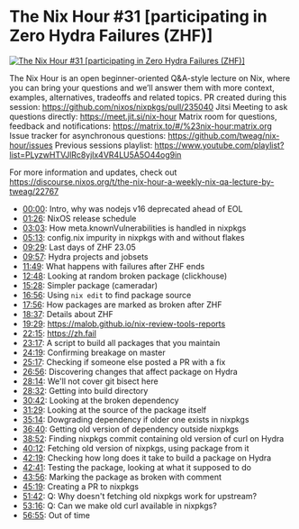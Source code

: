 # The Nix Hour #31 [participating in Zero Hydra Failures (ZHF)]

[![The Nix Hour #31 [participating in Zero Hydra Failures (ZHF)]](https://img.youtube.com/vi/kTzEslx3Kg0/0.jpg)](https://www.youtube.com/watch?v=kTzEslx3Kg0)

The Nix Hour is an open beginner-oriented Q&A-style lecture on Nix, where you can bring your questions and we’ll answer them with more context, examples, alternatives, tradeoffs and related topics.
PR created during this session: https://github.com/nixos/nixpkgs/pull/235040
Jitsi Meeting to ask questions directly: https://meet.jit.si/nix-hour
Matrix room for questions, feedback and notifications: https://matrix.to/#/%23nix-hour:matrix.org
Issue tracker for asynchronous questions: https://github.com/tweag/nix-hour/issues
Previous sessions playlist: https://www.youtube.com/playlist?list=PLyzwHTVJlRc8yjlx4VR4LU5A5O44og9in

For more information and updates, check out https://discourse.nixos.org/t/the-nix-hour-a-weekly-nix-qa-lecture-by-tweag/22767


* [00:00](https://www.youtube.com/watch?v=kTzEslx3Kg0&t=0): Intro, why was nodejs v16 deprecated ahead of EOL
* [01:26](https://www.youtube.com/watch?v=kTzEslx3Kg0&t=86): NixOS release schedule
* [03:03](https://www.youtube.com/watch?v=kTzEslx3Kg0&t=183): How meta.knownVulnerabilities is handled in nixpkgs
* [05:13](https://www.youtube.com/watch?v=kTzEslx3Kg0&t=313): config.nix impurity in nixpkgs with and without flakes
* [09:29](https://www.youtube.com/watch?v=kTzEslx3Kg0&t=569): Last days of ZHF 23.05
* [09:57](https://www.youtube.com/watch?v=kTzEslx3Kg0&t=597): Hydra projects and jobsets
* [11:49](https://www.youtube.com/watch?v=kTzEslx3Kg0&t=709): What happens with failures after ZHF ends
* [12:48](https://www.youtube.com/watch?v=kTzEslx3Kg0&t=768): Looking at random broken package (clickhouse)
* [15:28](https://www.youtube.com/watch?v=kTzEslx3Kg0&t=928): Simpler package (cameradar)
* [16:56](https://www.youtube.com/watch?v=kTzEslx3Kg0&t=1016): Using `nix edit` to find package source
* [17:56](https://www.youtube.com/watch?v=kTzEslx3Kg0&t=1076): How packages are marked as broken after ZHF
* [18:37](https://www.youtube.com/watch?v=kTzEslx3Kg0&t=1117): Details about ZHF
* [19:29](https://www.youtube.com/watch?v=kTzEslx3Kg0&t=1169): https://malob.github.io/nix-review-tools-reports
* [22:15](https://www.youtube.com/watch?v=kTzEslx3Kg0&t=1335): https://zh.fail
* [23:17](https://www.youtube.com/watch?v=kTzEslx3Kg0&t=1397): A script to build all packages that you maintain
* [24:19](https://www.youtube.com/watch?v=kTzEslx3Kg0&t=1459): Confirming breakage on master
* [25:17](https://www.youtube.com/watch?v=kTzEslx3Kg0&t=1517): Checking if someone else posted a PR with a fix
* [26:56](https://www.youtube.com/watch?v=kTzEslx3Kg0&t=1616): Discovering changes that affect package on Hydra
* [28:14](https://www.youtube.com/watch?v=kTzEslx3Kg0&t=1694): We'll not cover git bisect here
* [28:32](https://www.youtube.com/watch?v=kTzEslx3Kg0&t=1712): Getting into build directory
* [30:42](https://www.youtube.com/watch?v=kTzEslx3Kg0&t=1842): Looking at the broken dependency
* [31:29](https://www.youtube.com/watch?v=kTzEslx3Kg0&t=1889): Looking at the source of the package itself
* [35:14](https://www.youtube.com/watch?v=kTzEslx3Kg0&t=2114): Dowgrading dependency if older one exists in nixpkgs
* [36:40](https://www.youtube.com/watch?v=kTzEslx3Kg0&t=2200): Getting old version of dependency outside nixpkgs
* [38:52](https://www.youtube.com/watch?v=kTzEslx3Kg0&t=2332): Finding nixpkgs commit containing old version of curl on Hydra
* [40:12](https://www.youtube.com/watch?v=kTzEslx3Kg0&t=2412): Fetching old version of nixpkgs, using package from it
* [42:19](https://www.youtube.com/watch?v=kTzEslx3Kg0&t=2539): Checking how long does it take to build a package on Hydra
* [42:41](https://www.youtube.com/watch?v=kTzEslx3Kg0&t=2561): Testing the package, looking at what it supposed to do
* [43:56](https://www.youtube.com/watch?v=kTzEslx3Kg0&t=2636): Marking the package as broken with comment
* [45:19](https://www.youtube.com/watch?v=kTzEslx3Kg0&t=2719): Creating a PR to nixpkgs
* [51:42](https://www.youtube.com/watch?v=kTzEslx3Kg0&t=3102): Q: Why doesn't fetching old nixpkgs work for upstream?
* [53:16](https://www.youtube.com/watch?v=kTzEslx3Kg0&t=3196): Q: Can we make old curl available in nixpkgs?
* [56:55](https://www.youtube.com/watch?v=kTzEslx3Kg0&t=3415): Out of time

